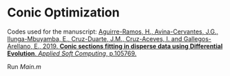 # Conic Optimization

Codes used for the manuscript: [Aguirre-Ramos, H., Avina-Cervantes, J.G., Ilunga-Mbuyamba, E., Cruz-Duarte, J.M., Cruz-Aceves, I. and Gallegos-Arellano, E., 2019. **Conic sections fitting in disperse data using Differential Evolution**. _Applied Soft Computing_, p.105769.](https://doi.org/10.1016/j.asoc.2019.105769)

Run _Main.m_

